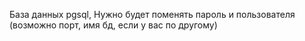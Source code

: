 База данных pgsql,
Нужно будет поменять пароль и пользователя (возможно порт, имя бд, если у вас по другому)
